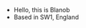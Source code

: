 -  Hello, this is Blanob
-  Based in SW1, England

<!---
blanob/blanob is a ✨ special ✨ repository because its `README.md` (this file) appears on your GitHub profile.
You can click the Preview link to take a look at your changes.
--->
